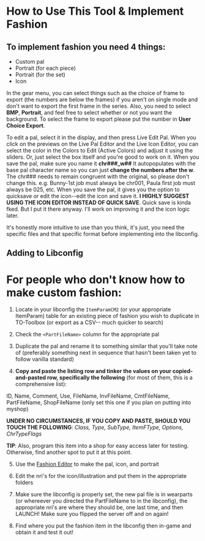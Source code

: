 # How to Use This Tool & Implement Fashion

## To implement fashion you need 4 things: 

- Custom pal
- Portrait (for each piece)
- Portrait (for the set)
- Icon

In the gear menu, you can select things such as the choice of frame to export (the 
	numbers are below the frames) if you aren't on single mode and don't want 
	to export the first frame in the series. Also, you need to select **BMP**, 
	**Portrait**, and feel free to select whether or not you want the background.
	To select the frame to export please put the number in **User Choice Export**.

To edit a pal, select it in the display, and then press Live Edit Pal.
When you click on the previews on the Live Pal Editor and the Live Icon Editor, you can
	select the color in the Colors to Edit (Active Colors) and adjust it using the 
	sliders. Or, just select the box itself and you're good to work on it.
When you save the pal, make sure you name it **chr###_w##**
It autopopulates with the base pal character name so you can just **change the numbers 
	after the w**.
The chr### needs to remain congruent with the original, so please don't change this.
	e.g. Bunny-1st job must always be chr001, Paula first job must always be 025, etc.
When you save the pal, it gives you the option to quicksave or edit the icon--edit the 
	icon and save it. **I HIGHLY SUGGEST USING THE ICON EDITOR INSTEAD OF QUICK SAVE**.
	Quick save is kinda fked. But I put it there anyway. I'll work on improving it and
	the icon logic later.


It's honestly more intuitive to use than you think, it's just, you need the specific files 
	and that specific format before implementing into the libconfig.

## Adding to Libconfig

# For people who don't know how to make custom fashion:

1. Locate in your libconfig the `ItemParamCM2` (or your appropriate ItemParam) table for an
	existing piece of fashion you wish to duplicate in TO-Toolbox (or export as a CSV--
	much quicker to search)

2. Check the `<PartFileName>` column for the appropriate pal

3. Duplicate the pal and rename it to something similar that you'll take note of (preferably
	something next in sequence that hasn't been taken yet to follow vanilla standard)

4. **Copy and paste the listing row and tinker the values on your copied-and-pasted row,
	specifically the following** (for most of them, this is a comprehensive list):

ID, Name, Comment, Use, FileName, InvFileName, CmtFileName, PartFileName, ShopFileName (only set
	this one if you plan on putting into myshop)

**UNDER NO CIRCUMSTANCES, IF YOU COPY AND PASTE, SHOULD YOU TOUCH THE FOLLOWING**: 
	*Class, Type, SubType, ItemFType, Options, ChrTypeFlags*

**TIP**: Also, program this item into a shop for easy access later for testing. Otherwise, 
	find another spot to put it at this point.

5. Use the [Fashion Editor](https://github.com/CoraTO-Server/Fashion-Previewer/) to make the pal,
	icon, and portrait

6. Edit the nri's for the icon/illustration and put them in the appropriate folders

7. Make sure the libconfig is properly set, the new pal file is in wearparts (or whereever you
	directed the PartFileName to in the libconfig), the appropriate nri's are where they should
	be, one last time, and then LAUNCH! Make sure you flipped the server off and on again!

8. Find where you put the fashion item in the libconfig then in-game and obtain it and test it out!
